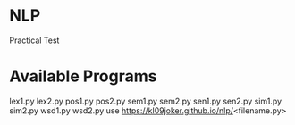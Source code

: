 # NLP
Practical Test
# Available Programs
lex1.py
lex2.py
pos1.py
pos2.py
sem1.py
sem2.py
sen1.py
sen2.py
sim1.py
sim2.py
wsd1.py
wsd2.py
use https://kl09joker.github.io/nlp/<filename.py>
